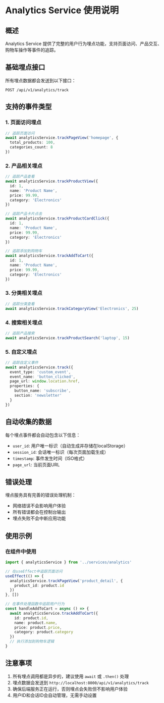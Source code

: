 # Analytics Service 使用说明

## 概述

Analytics Service 提供了完整的用户行为埋点功能，支持页面访问、产品交互、购物车操作等事件的追踪。

## 基础埋点接口

所有埋点数据都会发送到以下接口：
```
POST /api/v1/analytics/track
```

## 支持的事件类型

### 1. 页面访问埋点
```typescript
// 追踪页面访问
await analyticsService.trackPageView('homepage', {
  total_products: 100,
  categories_count: 8
})
```

### 2. 产品相关埋点
```typescript
// 追踪产品查看
await analyticsService.trackProductView({
  id: 1,
  name: 'Product Name',
  price: 99.99,
  category: 'Electronics'
})

// 追踪产品卡片点击
await analyticsService.trackProductCardClick({
  id: 1,
  name: 'Product Name',
  price: 99.99,
  category: 'Electronics'
})

// 追踪添加到购物车
await analyticsService.trackAddToCart({
  id: 1,
  name: 'Product Name',
  price: 99.99,
  category: 'Electronics'
})
```

### 3. 分类相关埋点
```typescript
// 追踪分类查看
await analyticsService.trackCategoryView('Electronics', 25)
```

### 4. 搜索相关埋点
```typescript
// 追踪产品搜索
await analyticsService.trackProductSearch('laptop', 15)
```

### 5. 自定义埋点
```typescript
// 追踪自定义事件
await analyticsService.track({
  event_type: 'custom_event',
  event_name: 'button_clicked',
  page_url: window.location.href,
  properties: {
    button_name: 'subscribe',
    section: 'newsletter'
  }
})
```

## 自动收集的数据

每个埋点事件都会自动包含以下信息：
- `user_id`: 用户唯一标识（自动生成并存储在localStorage）
- `session_id`: 会话唯一标识（每次页面加载生成）
- `timestamp`: 事件发生时间（ISO格式）
- `page_url`: 当前页面URL

## 错误处理

埋点服务具有完善的错误处理机制：
- 网络错误不会影响用户体验
- 所有错误都会在控制台输出
- 埋点失败不会中断应用功能

## 使用示例

### 在组件中使用
```typescript
import { analyticsService } from '../services/analytics'

// 在useEffect中追踪页面访问
useEffect(() => {
  analyticsService.trackPageView('product_detail', {
    product_id: product.id
  })
}, [])

// 在事件处理函数中追踪用户行为
const handleAddToCart = async () => {
  await analyticsService.trackAddToCart({
    id: product.id,
    name: product.name,
    price: product.price,
    category: product.category
  })
  // 执行添加到购物车逻辑
}
```

## 注意事项

1. 所有埋点调用都是异步的，建议使用 `await` 或 `.then()` 处理
2. 埋点数据会发送到 `http://localhost:8000/api/v1/analytics/track`
3. 确保后端服务正在运行，否则埋点会失败但不影响用户体验
4. 用户ID和会话ID会自动管理，无需手动设置
